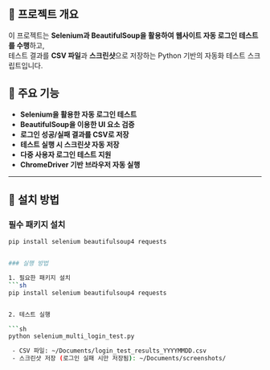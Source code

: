 ## 📌 프로젝트 개요
이 프로젝트는 **Selenium과 BeautifulSoup을 활용하여 웹사이트 자동 로그인 테스트를 수행**하고,  
테스트 결과를 **CSV 파일**과 **스크린샷**으로 저장하는 Python 기반의 자동화 테스트 스크립트입니다.

## 📌 주요 기능
- **Selenium을 활용한 자동 로그인 테스트**
- **BeautifulSoup을 이용한 UI 요소 검증**
- **로그인 성공/실패 결과를 CSV로 저장**
- **테스트 실행 시 스크린샷 자동 저장**
- **다중 사용자 로그인 테스트 지원**
- **ChromeDriver 기반 브라우저 자동 실행**

---

## 📌 설치 방법

### 필수 패키지 설치
```sh
pip install selenium beautifulsoup4 requests


### 실행 방법

1. 필요한 패키지 설치
```sh
pip install selenium beautifulsoup4 requests


2. 테스트 실행

```sh
python selenium_multi_login_test.py

 - CSV 파일: ~/Documents/login_test_results_YYYYMMDD.csv
 - 스크린샷 저장 (로그인 실패 시만 저장됨): ~/Documents/screenshots/
